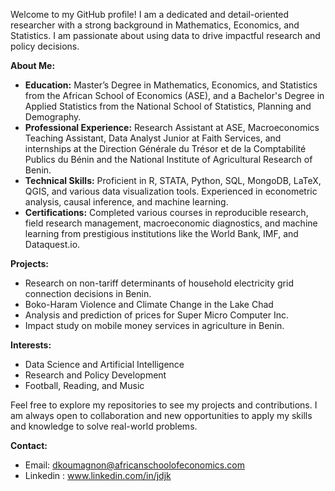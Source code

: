 Welcome to my GitHub profile! I am a dedicated and detail-oriented researcher with a strong background in Mathematics, Economics, and Statistics. I am passionate about using data to drive impactful research and policy decisions.

**About Me:**
- **Education:** Master’s Degree in Mathematics, Economics, and Statistics from the African School of Economics (ASE), and a Bachelor's Degree in Applied Statistics from the National School of Statistics, Planning and Demography.
- **Professional Experience:** Research Assistant at ASE, Macroeconomics Teaching Assistant, Data Analyst Junior at Faith Services, and internships at the Direction Générale du Trésor et de la Comptabilité Publics du Bénin and the National Institute of Agricultural Research of Benin.
- **Technical Skills:** Proficient in R, STATA, Python, SQL, MongoDB, LaTeX, QGIS, and various data visualization tools. Experienced in econometric analysis, causal inference, and machine learning.
- **Certifications:** Completed various courses in reproducible research, field research management, macroeconomic diagnostics, and machine learning from prestigious institutions like the World Bank, IMF, and Dataquest.io.

**Projects:**
- Research on non-tariff determinants of household electricity grid connection decisions in Benin.
- Boko-Haram Violence and Climate Change in the Lake Chad
- Analysis and prediction of prices for Super Micro Computer Inc.
- Impact study on mobile money services in agriculture in Benin.

**Interests:**
- Data Science and Artificial Intelligence
- Research and Policy Development
- Football, Reading, and Music

Feel free to explore my repositories to see my projects and contributions. I am always open to collaboration and new opportunities to apply my skills and knowledge to solve real-world problems.

**Contact:**
- Email: dkoumagnon@africanschoolofeconomics.com
- Linkedin : www.linkedin.com/in/jdjk

